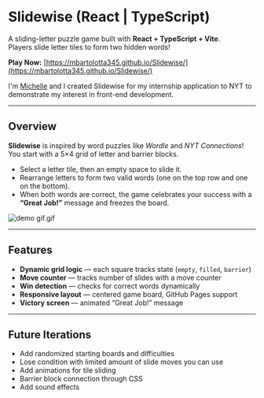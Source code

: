 # Slidewise (React | TypeScript)

A sliding-letter puzzle game built with **React + TypeScript + Vite**.  
Players slide letter tiles to form two hidden words!

**Play Now:** [https://mbartolotta345.github.io/Slidewise/](https://mbartolotta345.github.io/Slidewise/)

I'm [Michelle](https://github.com/mbartolotta345) and I created Slidewise for my internship application to NYT to demonstrate my interest in front-end development.

---

## Overview

**Slidewise** is inspired by word puzzles like *Wordle* and *NYT Connections*!
You start with a 5×4 grid of letter and barrier blocks.

- Select a letter tile, then an empty space to slide it.  
- Rearrange letters to form two valid words (one on the top row and one on the bottom).  
- When both words are correct, the game celebrates your success with a **“Great Job!”** message and freezes the board.

![demo gif.gif](./screenshots/)

---

## Features

- **Dynamic grid logic** — each square tracks state (`empty`, `filled`, `barrier`)  
- **Move counter** — tracks number of slides with a move counter
- **Win detection** — checks for correct words dynamically
- **Responsive layout** — centered game board, GitHub Pages support
- **Victory screen** — animated “Great Job!” message

---

## Future Iterations

- Add randomized starting boards and difficulties
- Lose condition with limited amount of slide moves you can use  
- Add animations for tile sliding
- Barrier block connection through CSS 
- Add sound effects
